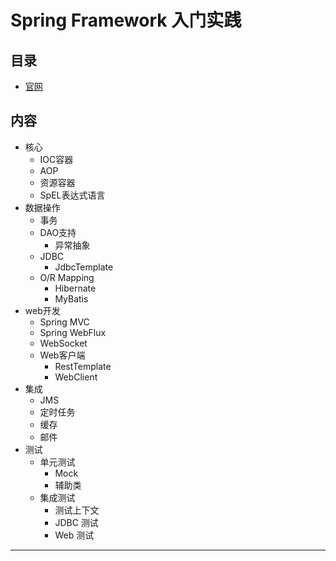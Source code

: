 #   Spring Framework 入门实践

##   目录
-   [官网](https://projects.spring.io/spring-framework/)


##  内容
-   核心
    -   IOC容器
    -   AOP
    -   资源容器
    -   SpEL表达式语言
-   数据操作
    -   事务
    -   DAO支持
        -   异常抽象
    -   JDBC
        -   JdbcTemplate
    -   O/R Mapping
        -   Hibernate
        -   MyBatis
-   web开发
    -   Spring MVC
    -   Spring WebFlux
    -   WebSocket
    -   Web客户端
        -   RestTemplate
        -   WebClient
-   集成
    -   JMS
    -   定时任务
    -   缓存
    -   邮件
-   测试
    -   单元测试
        -   Mock
        -   辅助类
    -   集成测试
        -   测试上下文
        -   JDBC 测试
        -   Web 测试

-----

